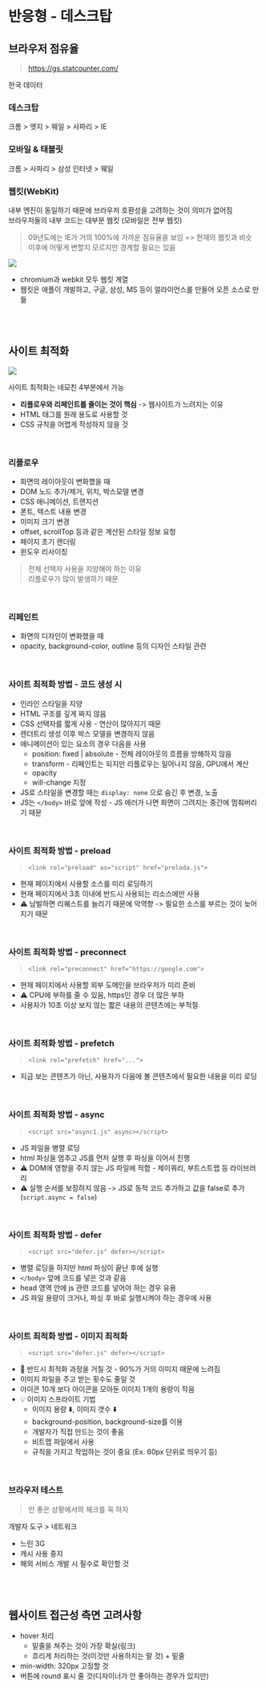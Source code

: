 # 반응형 - 데스크탑

## 브라우저 점유율 

> https://gs.statcounter.com/

한국 데이터

### 데스크탑 

크롬 > 엣지 > 웨일 > 사파리 > IE 

### 모바일 & 태블릿

크롬 > 사파리 > 삼성 인터넷 > 웨일 

### 웹킷(WebKit)

내부 엔진이 동일하기 때문에 브라우저 호환성을 고려하는 것이 의미가 없어짐  
브라우저들의 내부 코드는 대부분 웹킷 (모바일은 전부 웹킷) 

> 09년도에는 IE가 거의 100%에 가까운 점유율을 보임 => 현재의 웹킷과 비슷   
> 이후에 어떻게 변할지 모르지만 경계할 필요는 있음 

![](../Images/브라우저_엔진.png)

* chromium과 webkit 모두 웹킷 계열 
* 웹킷은 애플이 개발하고, 구글, 삼성, MS 등이 얼라이언스를 만들어 오픈 소스로 만듦

<br><br>

## 사이트 최적화

![](../Images/브라우저렌더링_최적화.png)

사이트 최적화는 네모친 4부분에서 가능  

* **리플로우와 리페인트를 줄이는 것이 핵심** -> 웹사이트가 느려지는 이유 
* HTML 태그를 원래 용도로 사용할 것
* CSS 규칙을 어렵게 작성하지 않을 것

<br>

### 리플로우

* 화면의 레이아웃이 변화했을 때
* DOM 노드 추가/제거, 위치, 박스모델 변경
* CSS 애니메이션, 트랜지션
* 폰트, 텍스트 내용 변경
* 이미지 크기 변경
* offset, scrollTop 등과 같은 계산된 스타일 정보 요청
* 페이지 초기 렌더링
* 윈도우 리사이징

> 전체 선택자 사용을 지양해야 하는 이유   
> 리플로우가 많이 발생하기 때문 

<br>

### 리페인트

* 화면의 디자인이 변화했을 때
* opacity, background-color, outline 등의 디자인 스타일 관련

<br>

### 사이트 최적화 방법 - 코드 생성 시 

* 인라인 스타일을 지양
* HTML 구조를 깊게 짜지 않음 
* CSS 선택자를 짧게 사용 - 연산이 많아지기 때문 
* 렌더트리 생성 이후 박스 모델을 변경하지 않음 
* 애니메이션이 있는 요소의 경우 다음을 사용 
  * position: fixed | absolute - 전체 레이아웃의 흐름을 방해하지 않음
  * transform - 리페인트는 되지만 리플로우는 일어나지 않음, GPU에서 계산 
  * opacity
  * will-change 지정
* JS로 스타일을 변경할 때는 `display: none` 으로 숨긴 후 변경, 노출
* JS는 `</body>` 바로 앞에 작성 - JS 에러가 나면 화면이 그려지는 중간에 멈춰버리기 때문

<br>

### 사이트 최적화 방법 - preload

> `<link rel="preload" as="script" href="preloda.js">`

* 현재 페이지에서 사용할 소스를 미리 로딩하기
* 현재 페이지에서 3초 이내에 반드시 사용되는 리소스에만 사용 
* ⚠️ 남발하면 리퀘스트를 늘리기 때문에 악역향 -> 필요한 소스를 부르는 것이 늦어지기 때문 

<br>

### 사이트 최적화 방법 - preconnect

> `<link rel="preconnect" href="https://google.com">`

* 현재 페이지에서 사용할 외부 도메인을 브라우저가 미리 준비
* ⚠️ CPU에 부하를 줄 수 있음, https인 경우 더 많은 부하
* 사용자가 10초 이상 보지 않는 짧은 내용의 콘텐츠에는 부적절

<br>

### 사이트 최적화 방법 - prefetch

> `<link rel="prefetch" href="...">`

* 지금 보는 콘텐츠가 아닌, 사용자가 다음에 볼 콘텐츠에서 필요한 내용을 미리 로딩

<br>

### 사이트 최적화 방법 - async

> `<script src="async1.js" async></script>`

* JS 파일을 병렬 로딩
* html 파싱을 멈추고 JS를 먼저 실행 후 파싱을 이어서 진행 
* ⚠️ DOM에 영향을 주지 않는 JS 파일에 적합 - 제이쿼리, 부트스트랩 등 라이브러리
* ⚠️ 실행 순서를 보장하지 않음 -> JS로 동적 코드 추가하고 값을 false로 추가 (`script.async = false`) 

<br>

### 사이트 최적화 방법 - defer

> `<script src="defer.js" defer></script>`

* 병렬 로딩을 하지만 html 파싱이 끝난 후에 실행
* `</body>` 앞에 코드를 넣은 것과 같음 
* head 영역 안에 js 관련 코드를 넣어야 하는 경우 유용 
* JS 파일 용량이 크거나, 파싱 후 바로 실행시켜야 하는 경우에 사용

<br>

### 사이트 최적화 방법 - 이미지 최적화

> `<script src="defer.js" defer></script>`

* 🚨 반드시 최적화 과정을 거칠 것 - 90%가 거의 이미지 때문에 느려짐
* 이미지 파일을 주고 받는 횟수도 줄일 것
* 아이콘 10개 보다 아이콘을 모아둔 이미지 1개의 용량이 작음
* 💡 이미지 스프라이트 기법 
  * 이미지 용량 ⬇️, 이미지 갯수 ⬇️ ️
  * background-position, background-size를 이용
  * 개발자가 직접 만드는 것이 좋음
  * 비트맵 파일에서 사용
  * 규칙을 가지고 작업하는 것이 중요 (Ex. 60px 단위로 띄우기 등)

<br>

### 브라우저 테스트

> 안 좋은 상황에서의 체크를 꼭 하자 

개발자 도구 > 네트워크

* 느린 3G
* 캐시 사용 중지
* 해외 서비스 개발 시 필수로 확인할 것

<br><br>

## 웹사이트 접근성 측면 고려사항

* hover 처리
  * 밑줄을 쳐주는 것이 가장 확실(링크)
  * 흐리게 처리하는 것(이것만 사용하지는 말 것) + 밑줄
* min-width: 320px 고정할 것
* 버튼에 round 표시 줄 것(디자이너가 안 좋아하는 경우가 있지만)
